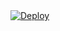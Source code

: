 <a href="https://heroku.com/deploy?template=https://github.com/KarthikTamil7/File-Store-Bot-V3">
  <img src="https://www.herokucdn.com/deploy/button.svg" alt="Deploy">
</a>
